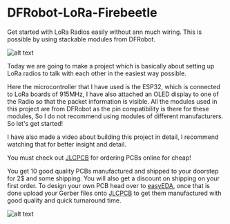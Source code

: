 # DFRobot-LoRa-Firebeetle

Get started with LoRa Radios easily without ann much wiring. This is possible by using stackable modules from DFRobot.

![alt text](https://github.com/akarsh98/DFRobot-LoRa-Firebeetle-Code/blob/master/SCREENSHOTS/8.JPG?raw=true)

Today we are going to make a project which is basically about setting up LoRa radios to talk with each other in the easiest way possible.

Here the microcontroller that I have used is the ESP32, which is connected to LoRa boards of 915MHz, I have also attached an OLED display to one of the Radio so that the packet information is visible. All the modules used in this project are from DFRobot as the pin compatibility is there for these modules, So I do not recommend using modules of different manufacturers. So let's get started!

I have also made a video about building this project in detail, I recommend watching that for better insight and detail.

You must check out [JLCPCB](https://jlcpcb.com/m) for ordering PCBs online for cheap!

You get 10 good quality PCBs manufactured and shipped to your doorstep for 2$ and some shipping. You will also get a discount on shipping on your first order. To design your own PCB head over to [easyEDA](https://easyeda.com/), once that is done upload your Gerber files onto [JLCPCB](https://jlcpcb.com/m) to get them manufactured with good quality and quick turnaround time.

![alt text](https://github.com/akarsh98/DFRobot-LoRa-Firebeetle-Code/blob/master/SCREENSHOTS/JLCFULL.jpg?raw=true)
